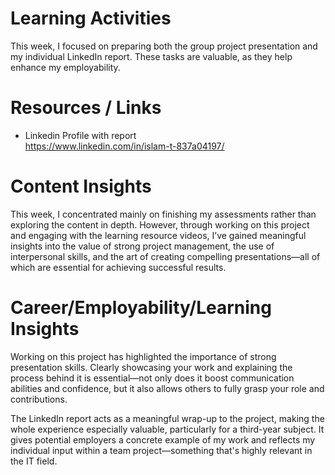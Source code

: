 

# Learning Activities
This week, I focused on preparing both the group project presentation and my individual LinkedIn report. These tasks are valuable, as they help enhance my employability.

# Resources / Links

- Linkedin Profile with report  
https://www.linkedin.com/in/islam-t-837a04197/

# Content Insights
This week, I concentrated mainly on finishing my assessments rather than exploring the content in depth. However, through working on this project and engaging with the learning resource videos, I’ve gained meaningful insights into the value of strong project management, the use of interpersonal skills, and the art of creating compelling presentations—all of which are essential for achieving successful results.


# Career/Employability/Learning Insights
Working on this project has highlighted the importance of strong presentation skills. Clearly showcasing your work and explaining the process behind it is essential—not only does it boost communication abilities and confidence, but it also allows others to fully grasp your role and contributions.  

The LinkedIn report acts as a meaningful wrap-up to the project, making the whole experience especially valuable, particularly for a third-year subject. It gives potential employers a concrete example of my work and reflects my individual input within a team project—something that's highly relevant in the IT field.
